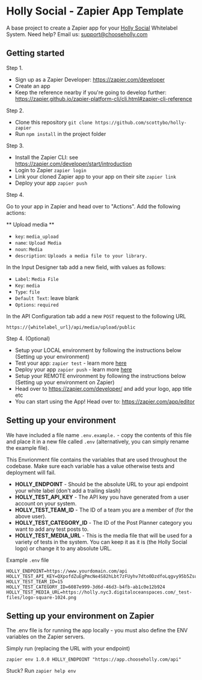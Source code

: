 
# Holly Social - Zapier App Template
A base project to create a Zapier app for your [Holly Social](https://www.chooseholly.com) Whitelabel System. Need help? Email us: support@chooseholly.com


## Getting started

Step 1.

 - Sign up as a Zapier Developer: https://zapier.com/developer
 - Create an app
 - Keep the reference nearby if you're going to develop further: https://zapier.github.io/zapier-platform-cli/cli.html#zapier-cli-reference


Step 2. 

 - Clone this repository `git clone https://github.com/scottybo/holly-zapier`
 - Run `npm install` in the project folder

Step 3.

 - Install the Zapier CLI: see https://zapier.com/developer/start/introduction
 - Login to Zapier `zapier login`
 - Link your cloned Zapier app to your app on their site `zapier link`
 - Deploy your app `zapier push`

Step 4.

Go to your app in Zapier and head over to "Actions". Add the following actions:

** Upload media **

 - `key`: `media_upload`
 - `name`: `Upload Media`
 - `noun`: `Media`
 - `description`: `Uploads a media file to your library.`

In the Input Designer tab add a new field, with values as follows:

 - `Label`: `Media File`
 - `Key`: `media`
 - `Type`: `file`
 - `Default Text`: leave blank
 - `Options`: `required`

In the API Configuration tab add a new `POST` request to the following URL

`https://{whitelabel_url}/api/media/upload/public`

Step 4. (Optional)
 - Setup your LOCAL environment by following the instructions below (Setting up your environment)
 - Test your app: `zapier test` - learn more [here](https://zapier.com/developer/start/testing-your-app)
 - Deploy your app `zapier push` - learn more [here](https://zapier.com/developer/start/deploying-your-app)
 - Setup your REMOTE environment by following the instructions below (Setting up your environment on Zapier)
 - Head over to https://zapier.com/developer/ and add your logo, app title etc
 - You can start using the App! Head over to: https://zapier.com/app/editor

## Setting up your environment

We have included a file name `.env.example.` - copy the contents of this file and place it in a new file called `.env` (alternatively, you can simply rename the example file).

This Envrionment file contains the variables that are used throughout the codebase. Make sure each variable has a value otherwise tests and deployment will fail.

 - **HOLLY_ENDPOINT** - Should be the absolute URL to your api endpoint your white label (don't add a trailing slash)
 - **HOLLY_TEST_API_KEY** - The API key you have generated from a user account on your system.
 - **HOLLY_TEST_TEAM_ID** - The ID of a team you are a member of (for the above user).
 - **HOLLY_TEST_CATEGORY_ID** - The ID of the Post Planner category you want to add any test posts to.
 - **HOLLY_TEST_MEDIA_URL** - This is the media file that will be used for a variety of tests in the system. You can keep it as it is (the Holly Social logo) or change it to any absolute URL. 

Example `.env` file
```
HOLLY_ENDPOINT=https://www.yourdomain.com/api
HOLLY_TEST_API_KEY=QXpofdZuEgPmcNe4S82hLbt7zFUyhv7dto0DzdfoLqgvy95b5ZsufBaiXEhEYh
HOLLY_TEST_TEAM_ID=15
HOLLY_TEST_CATEGORY_ID=6087e999-3d6d-46d3-b4fb-ab1c0e12b924
HOLLY_TEST_MEDIA_URL=https://holly.nyc3.digitaloceanspaces.com/_test-files/logo-square-1024.png
```

## Setting up your environment on Zapier

The .env file is for running the app locally - you must also define the ENV variables on the Zapier servers.

Simply run (replacing the URL with your endpoint)

`zapier env 1.0.0 HOLLY_ENDPOINT "https://app.chooseholly.com/api"`

Stuck? Run `zapier help env`
